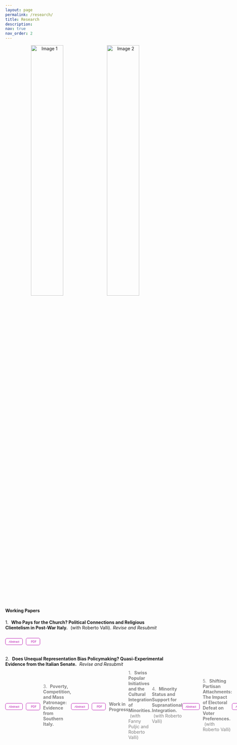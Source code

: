 ```yaml
---
layout: page
permalink: /research/
title: Research
description: 
nav: true
nav_order: 2
---
```


<div style="text-align: center; margin-bottom: 20px;">
    <img src="{{ site.baseurl }}/assets/img/elezioni_ita.jpg" alt="Image 1" style="width: 45%; height: auto; margin-right: 10px; display: inline-block;">
    <img src="{{ site.baseurl }}/assets/img/mezzogiornocassa.jpg" alt="Image 2" style="width: 45%; height: auto; display: inline-block;">
</div>



#### **Working Papers**

<div style="margin-bottom: 20px;"></div> <!-- Increase space below "Working Papers" -->

<div style="margin-bottom: 10px;">
  <span style="margin-right: 5px;">1.</span>
  <strong>Who Pays for the Church? Political Connections and Religious Clientelism in Post-War Italy.</strong> 
  <span style="margin-left: 5px;">(with Roberto Valli).</span><em style="margin-left: 5px;">Revise and Resubmit</em>
</div>

<!-- Separate links for PDF download, abstract, and OSF preprint for second paper -->
<div style="display: flex; align-items: center; margin: 10px 0; color: #808080;"> <!-- Align items in one line -->

  <!-- Dropdown for abstract -->
  <button class="btn" style="font-size: 9px; height: 21px; padding: 0 10px; margin-right: 10px; text-transform: none; background-color: #ffffff; color: #b509ac; border: 1px solid #b509ac; border-radius: 5px; transition: background-color 0.3s, color 0.3s; box-shadow: none;" 
          onmouseover="this.style.backgroundColor='#b509ac'; this.style.color='#ffffff';" 
          onmouseout="this.style.backgroundColor='#ffffff'; this.style.color='#b509ac';" 
          onclick="myFunction2()">Abstract</button>

  <!-- PDF link -->
  <a href="https://www.dropbox.com/scl/fi/zqahb44zuk1e96awb6j1p/troncone_valli_churches.pdf?rlkey=3f8hcgxfm9zd2z6udq69kgk6b&st=a6d2okq2&dl=0" target="_blank" 
     style="text-decoration: none; background-color: #ffffff; color: #b509ac; border: 1px solid #b509ac; border-radius: 5px; padding: 0 10px; margin-right: 10px; transition: background-color 0.3s, color 0.3s; display: flex; align-items: center; justify-content: center; height: 21px; font-size: 9px;"
     onmouseover="this.style.backgroundColor='#b509ac'; this.style.color='#ffffff';" 
     onmouseout="this.style.backgroundColor=''; this.style.color='#b509ac';">
     <i class="fa fa-download" style="margin-right: 5px;"></i>PDF
  </a>

<!-- Preprint link-->
  <!-- <a href="https://doi.org/10.31219/osf.io/nsyc3" target="_blank" 
     style="text-decoration: none; background-color: #ffffff; color: #b509ac; border: 1px solid #b509ac; border-radius: 5px; padding: 0 10px; transition: background-color 0.3s, color 0.3s; display: flex; align-items: center; justify-content: center; height: 21px; font-size: 9px;"
     onmouseover="this.style.backgroundColor='#b509ac'; this.style.color='#ffffff';" 
     onmouseout="this.style.backgroundColor=''; this.style.color='#b509ac';">Preprint</a>-->
</div>

<div id="myDIV2" style="display: none; margin-top: 5px; padding: 10px; border: 1px solid #808080; background-color: #f9f9f9;">
  <p>Community leaders often mobilize support for politicians in exchange for rents. Yet, this relationship can be contentious, as both actors might shirk on their commitments. Given this uncertainty, little is known about when and how politicians reciprocate the brokerage of community leaders. We argue that politicians exploit pre-existing personal connections with community leaders to overcome commitment problems and secure support. In turn, politicians provide rewards that increase the brokers' status. We illustrate this argument by investigating exchanges between Catholic bishops and Christian Democratic politicians in postwar Italy. We combine information on the renovation of Catholic churches with data on personal connections between politicians and bishops. Difference-in-differences estimates indicate that bishops mobilize support for connected politicians. Once elected, the latter reward connected bishops with investments in church renovations, especially when they compete under electoral rules that incentivize intraparty competition. These findings illustrate important conditions and mechanisms underpinning clientelistic relationships.</p>
</div>

<script>
function myFunction2() {
    var x = document.getElementById("myDIV2");
    if (x.style.display === "none") {
        x.style.display = "block";
    } else {
        x.style.display = "none";
    }
}
</script>

<div style="margin-bottom: 20px;"></div> <!-- space -->


<div style="margin-bottom: 10px;">
  <span style="margin-right: 5px;">2.</span>
  <strong>Does Unequal Representation Bias Policymaking? Quasi-Experimental Evidence from the Italian Senate.</strong> 
  <em style="margin-left: 5px;">Revise and Resubmit</em>
</div>

<!-- Separate links for PDF download, abstract, and OSF preprint -->
<div style="display: flex; align-items: center; margin: 10px 0; color: #808080;"> <!-- Align items in one line -->

  <!-- Dropdown for abstract -->
  <button class="btn" style="font-size: 9px; height: 21px; padding: 0 10px; margin-right: 10px; text-transform: none; background-color: #ffffff; color: #b509ac; border: 1px solid #b509ac; border-radius: 5px; transition: background-color 0.3s, color 0.3s; box-shadow: none;" 
          onmouseover="this.style.backgroundColor='#b509ac'; this.style.color='#ffffff';" 
          onmouseout="this.style.backgroundColor='#ffffff'; this.style.color='#b509ac';" 
          onclick="myFunction1()">Abstract</button>

  <!-- PDF link -->
  <a href="https://www.dropbox.com/scl/fi/yp000y5suek0lfs7zgk5c/troncone_malapp_ita.pdf?rlkey=ss2jqm0es9hw095ss23nmgt7t&dl=0" target="_blank" 
     style="text-decoration: none; background-color: #ffffff; color: #b509ac; border: 1px solid #b509ac; border-radius: 5px; padding: 0 10px; margin-right: 10px; transition: background-color 0.3s, color 0.3s; display: flex; align-items: center; justify-content: center; height: 21px; font-size: 9px;"
     onmouseover="this.style.backgroundColor='#b509ac'; this.style.color='#ffffff';" 
     onmouseout="this.style.backgroundColor=''; this.style.color='#b509ac';">
     <i class="fa fa-download" style="margin-right: 5px;"></i>PDF
  </a>

<!-- Preprint link -->
 <!-- <a href="https://doi.org/10.31219/osf.io/3s2x9" target="_blank" 
     style="text-decoration: none; background-color: #ffffff; color: #b509ac; border: 1px solid #b509ac; border-radius: 5px; padding: 0 10px; transition: background-color 0.3s, color 0.3s; display: flex; align-items: center; justify-content: center; height: 21px; font-size: 9px;"
     onmouseover="this.style.backgroundColor='#b509ac'; this.style.color='#ffffff';" 
     onmouseout="this.style.backgroundColor=''; this.style.color='#b509ac';">Preprint</a>
</div> -->


<div id="myDIV" style="display: none; margin-top: 5px; padding: 10px; border: 1px solid #808080; background-color: #f9f9f9;">
  <p>How does unequal representation affect policymaking?  It is widely assumed that overrepresented districts exert greater influence over policy, yet isolating the effects of  representation from underlying district characteristics remains both theoretically and empirically challenging. I argue that increased representation can independently bias policymaking via two channels: a mechanical effect, whereby increased representation raises a district’s probability of setting the agenda, and a behavioral effect, where legislators intensify their efforts due to intra-district competition. To test this, I leverage the quasi-experimental setting created by the electoral rule of the Italian Senate (1994-2006), which allowed districts with similar population sizes to elect either one or two senators. Using a regression discontinuity design and comprehensive data on bill (co-)sponsorship, I find evidence supporting both channels. Examining policy outcomes, I do not find that unequal representation yields distributive benefits, but I do find suggestive evidence of a broader legislative advantage.</p>
</div>

<script>
function myFunction1() {
    var x = document.getElementById("myDIV");
    if (x.style.display === "none") {
        x.style.display = "block";
    } else {
        x.style.display = "none";
    }
}
</script>

<div style="margin-bottom: 20px;"></div> <!-- space -->

<div style="margin-bottom: 10px;">
  <span style="margin-right: 5px;">3.</span>
  <strong>Poverty, Competition, and Mass Patronage: Evidence from Southern Italy.</strong>
</div>

<!-- Separate links for PDF download, abstract, and OSF preprint for third paper -->
<div style="display: flex; align-items: center; margin: 10px 0; color: #808080;"> <!-- Align items in one line -->

  <!-- Dropdown for abstract -->
  <button class="btn" style="font-size: 9px; height: 21px; padding: 0 10px; margin-right: 10px; text-transform: none; background-color: #ffffff; color: #b509ac; border: 1px solid #b509ac; border-radius: 5px; transition: background-color 0.3s, color 0.3s; box-shadow: none;" 
          onmouseover="this.style.backgroundColor='#b509ac'; this.style.color='#ffffff';" 
          onmouseout="this.style.backgroundColor='#ffffff'; this.style.color='#b509ac';" 
          onclick="myFunction3()">Abstract</button>

  <!-- PDF link -->
  <a href="https://www.dropbox.com/scl/fi/827p384ifb3b6un3xjs7p/casmez_ita.pdf?rlkey=vfh9ytp51o0eau2b6zxx5c6bi&st=41usrtro&dl=0" target="_blank" 
     style="text-decoration: none; background-color: #ffffff; color: #b509ac; border: 1px solid #b509ac; border-radius: 5px; padding: 0 10px; margin-right: 10px; transition: background-color 0.3s, color 0.3s; display: flex; align-items: center; justify-content: center; height: 21px; font-size: 9px;"
     onmouseover="this.style.backgroundColor='#b509ac'; this.style.color='#ffffff';" 
     onmouseout="this.style.backgroundColor=''; this.style.color='#b509ac';">
     <i class="fa fa-download" style="margin-right: 5px;"></i>PDF
  </a>

<!-- Preprint link-->
  <!--<a href="https://doi.org/10.31219/osf.io/rgz9t" target="_blank" 
     style="text-decoration: none; background-color: #ffffff; color: #b509ac; border: 1px solid #b509ac; border-radius: 5px; padding: 0 10px; transition: background-color 0.3s, color 0.3s; display: flex; align-items: center; justify-content: center; height: 21px; font-size: 9px;"
     onmouseover="this.style.backgroundColor='#b509ac'; this.style.color='#ffffff';" 
     onmouseout="this.style.backgroundColor=''; this.style.color='#b509ac';">Preprint</a>-->
</div>

<div id="myDIV3" style="display: none; margin-top: 5px; padding: 10px; border: 1px solid #808080; background-color: #f9f9f9;">
  <p>This article argues that in a context of widespread clientelism and poverty, local public goods provision is a tool for mass patronage. Clientelistic incumbents under threat entice economically vulnerable voters into supporting the regime by creating jobs in the construction sector through infrastructural investments. The theory is tested using data on public works projects funded by the Cassa del Mezzogiorno, a massive place-based policy for the development of Southern Italy introduced after WWII. Empirically, I exploit within-politician shocks in competition induced by the electoral rule of the post-war Italian Senate. The results reveal that public works investments increase when Christian democratic senators are threatened in their own districts by the election of a communist senator, that this effect is particularly strong in areas characterized by low levels of employment, and that this distribution generates electoral returns.</p>
</div>

<script>
function myFunction3() {
    var x = document.getElementById("myDIV3");
    if (x.style.display === "none") {
        x.style.display = "block";
    } else {
        x.style.display = "none";
    }
}
</script>


<div style="margin-bottom: 40px;"></div> <!-- space -->

#### **Work in Progress**

<div style="margin-bottom: 20px;"></div> <!-- Increase space below "Working Papers" -->

<div style="margin-bottom: 10px;">
  <span style="margin-right: 5px;">1.</span>
  <strong>Swiss Popular Initiatives and the Cultural Integration of Minorities.</strong> 
  <span style="margin-left: 5px;">(with Fanny Puljic and Roberto Valli)</span>
</div>

<div style="margin-bottom: 20px;"></div> <!-- space -->

<div style="margin-bottom: 10px;">
  <span style="margin-right: 5px;">4.</span>
  <strong>Minority Status and Support for Supranational Integration.</strong> 
  <span style="margin-left: 5px;">(with Roberto Valli)</span>
</div>

<!-- Separate links for PDF download, abstract, and OSF preprint for fourth paper -->
<div style="display: flex; align-items: center; margin: 10px 0; color: #808080;"> <!-- Align items in one line -->

  <!-- Dropdown for abstract -->
  <button class="btn" style="font-size: 9px; height: 21px; padding: 0 10px; margin-right: 10px; text-transform: none; background-color: #ffffff; color: #b509ac; border: 1px solid #b509ac; border-radius: 5px; transition: background-color 0.3s, color 0.3s; box-shadow: none;" 
          onmouseover="this.style.backgroundColor='#b509ac'; this.style.color='#ffffff';" 
          onmouseout="this.style.backgroundColor='#ffffff'; this.style.color='#b509ac';" 
          onclick="myFunction4()">Abstract</button>

<!-- PDF link-->
<!--<a href="https://www.dropbox.com/scl/fi/kdmo0gnguq2qutzn3x20o/troncone_valli_minority_eu.pdf?rlkey=e11c0mihpb6zu23kzptgsrc0m&st=xmg4lyul&dl=0" target="_blank" 
     style="text-decoration: none; background-color: #ffffff; color: #b509ac; border: 1px solid #b509ac; border-radius: 5px; padding: 0 10px; margin-right: 10px; transition: background-color 0.3s, color 0.3s; display: flex; align-items: center; justify-content: center; height: 21px; font-size: 9px;"
     onmouseover="this.style.backgroundColor='#b509ac'; this.style.color='#ffffff';" 
     onmouseout="this.style.backgroundColor=''; this.style.color='#b509ac';">
     <i class="fa fa-download" style="margin-right: 5px;"></i>PDF
  </a>-->
  
<!--Preprint link-->
  <!-- <a href="https://doi.org/10.31219/osf.io/3zhtg" target="_blank" 
     style="text-decoration: none; background-color: #ffffff; color: #b509ac; border: 1px solid #b509ac; border-radius: 5px; padding: 0 10px; transition: background-color 0.3s, color 0.3s; display: flex; align-items: center; justify-content: center; height: 21px; font-size: 9px;"
     onmouseover="this.style.backgroundColor='#b509ac'; this.style.color='#ffffff';" 
     onmouseout="this.style.backgroundColor=''; this.style.color='#b509ac';">Preprint</a>-->
</div>

<div id="myDIV4" style="display: none; margin-top: 5px; padding: 10px; border: 1px solid #808080; background-color: #f9f9f9;">
  <p>This article proposes a novel theory of minority status and support for supranational integration. We argue that the gap in status and opportunities between majority and minority individuals affects the evaluation of international institutions. Individuals whose socioeconomic status and opportunities are restricted because of minority traits are more dissatisfied with national institutions and more favorable toward supranational integration than their majority counterparts. We test our theory on the European Union, the most advanced case of regional integration. Using different operationalizations of minority status and an exact matching strategy, we demonstrate a robust positive association between minority status and support for supranational integration. Testing the mechanisms, we present evidence that integration in the host country and discrimination drive these effects.</p>
</div>

<script>
function myFunction4() {
    var x = document.getElementById("myDIV4");
    if (x.style.display === "none") {
        x.style.display = "block";
    } else {
        x.style.display = "none";
    }
}
</script>

<div style="margin-bottom: 20px;"></div> <!-- space -->

<div style="margin-bottom: 10px;">
  <span style="margin-right: 5px;">5.</span>
  <strong>Shifting Partisan Attachments: The Impact of Electoral Defeat on Voter Preferences.</strong> 
  <span style="margin-left: 5px;">(with Roberto Valli)</span>
</div>

<!-- Separate links for PDF download, abstract, and OSF preprint for fifth paper -->
<div style="display: flex; align-items: center; margin: 10px 0; color: #808080;"> <!-- Align items in one line -->

  <!-- Dropdown for abstract -->
  <button class="btn" style="font-size: 9px; height: 21px; padding: 0 10px; margin-right: 10px; text-transform: none; background-color: #ffffff; color: #b509ac; border: 1px solid #b509ac; border-radius: 5px; transition: background-color 0.3s, color 0.3s; box-shadow: none;" 
          onmouseover="this.style.backgroundColor='#b509ac'; this.style.color='#ffffff';" 
          onmouseout="this.style.backgroundColor='#ffffff'; this.style.color='#b509ac';" 
          onclick="myFunction5()">Abstract</button>

<!--Preprint link-->
<!-- <a href="https://doi.org/10.31219/osf.io/rz4tu" target="_blank" 
     style="text-decoration: none; background-color: #ffffff; color: #b509ac; border: 1px solid #b509ac; border-radius: 5px; padding: 0 10px; transition: background-color 0.3s, color 0.3s; display: flex; align-items: center; justify-content: center; height: 21px; font-size: 9px;"
     onmouseover="this.style.backgroundColor='#b509ac'; this.style.color='#ffffff';" 
     onmouseout="this.style.backgroundColor=''; this.style.color='#b509ac';">Preprint</a>
</div> -->  

<div id="myDIV5" style="display: none; margin-top: 5px; padding: 10px; border: 1px solid #808080; background-color: #f9f9f9;">
  <p>Previous research on party preferences has assumed that individual partisanship is unaffected by electoral outcomes, focusing instead on its pre-electoral dynamics. Our research note challenges this assumption by demonstrating that electoral outcomes can cause significant partisan shifts among voters. We argue that electoral losers are more likely to distance themselves from unsuccessful parties, while winners remain safely attached to the bandwagon. To demonstrate this, we first use household panel surveys from four European countries to establish that voters who supported declining parties are more likely to change party support in favor of gaining parties. Second, we show that individual-level partisan changes aggregate to meaningful public opinion shifts at the national level. To this purpose, we leverage monthly opinion polls for political parties across 17 European democracies and find that declining parties lose support among the electorate. Our results highlight a new dimension of post-electoral politics with implications for empirical research.</p>
</div>

<script>
function myFunction5() {
    var x = document.getElementById("myDIV5");
    if (x.style.display === "none") {
        x.style.display = "block";
    } else {
        x.style.display = "none";
    }
}
</script>
